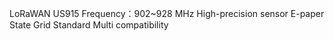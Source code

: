 LoRaWAN US915
Frequency：902~928 MHz
High-precision sensor
E-paper
State Grid Standard
Multi compatibility
